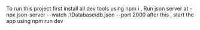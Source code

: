 To run this project first install all dev tools using npm i ,
Run json server at - npx json-server --watch .\Database\db.json --port 2000 
after this , start the app using npm run dev 
